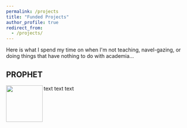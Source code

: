 ```yaml
---
permalink: /projects
title: "Funded Projects"
author_profile: true
redirect_from: 
  - /projects/
---
```


Here is what I spend my time on when I'm not teaching, navel-gazing, or doing things that have nothing to do with academia...

## PROPHET

<img align="left" width="100" height="100" src="https://dngoldberg.github.io/files/proj_images/Thwaites_PROPHET.jpg">

text text text

